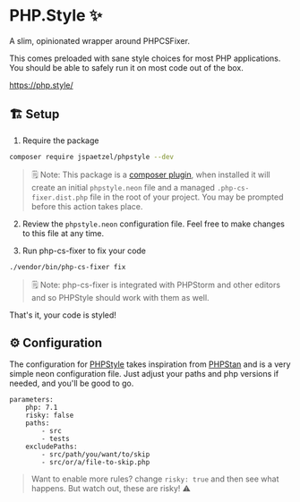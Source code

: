# PHP.Style ✨

A slim, opinionated wrapper around PHPCSFixer.

This comes preloaded with sane style choices for most PHP applications. You should be able to safely run it on most code out of the box.

https://php.style/

## 🏗 Setup

1. Require the package
```bash
composer require jspaetzel/phpstyle --dev
```

> 🗒 Note: This package is a [composer plugin](https://getcomposer.org/doc/articles/plugins.md), when installed it will create an initial `phpstyle.neon` file and a managed `.php-cs-fixer.dist.php` file in the root of your project. You may be prompted before this action takes place.


2. Review the `phpstyle.neon` configuration file. Feel free to make changes to this file at any time.

3. Run php-cs-fixer to fix your code
```bash
./vendor/bin/php-cs-fixer fix
```

> 🗒 Note: php-cs-fixer is integrated with PHPStorm and other editors and so PHPStyle should work with them as well.

That's it, your code is styled!

## ⚙ Configuration

The configuration for [PHPStyle](https://github.com/jspaetzel/phpstyle) takes inspiration from [PHPStan](https://github.com/phpstan/phpstan) and is a very simple neon configuration file. Just adjust your paths and php versions if needed, and you'll be good to go.
```neon
parameters:
    php: 7.1
    risky: false
    paths:
        - src
        - tests
    excludePaths:
        - src/path/you/want/to/skip
        - src/or/a/file-to-skip.php
```
> Want to enable more rules? change `risky: true` and then see what happens. But watch out, these are risky! ⚠
